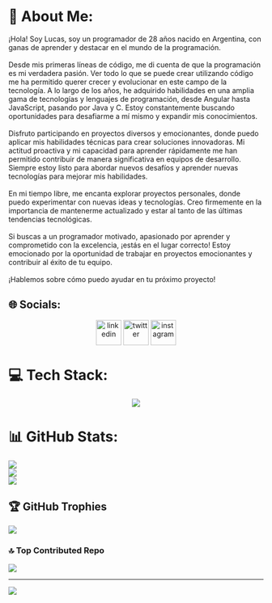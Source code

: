 # 💫 About Me:
¡Hola! Soy Lucas, soy un programador de 28 años nacido en Argentina, con ganas de aprender y destacar en el mundo de la programación.<br><br>Desde mis primeras líneas de código, me di cuenta de que la programación es mi verdadera pasión. Ver todo lo que se puede crear utilizando código me ha permitido querer crecer y evolucionar en este campo de la tecnología. A lo largo de los años, he adquirido habilidades en una amplia gama de tecnologías y lenguajes de programación, desde Angular hasta JavaScript, pasando por Java y C. Estoy constantemente buscando oportunidades para desafiarme a mí mismo y expandir mis conocimientos.<br><br>Disfruto participando en proyectos diversos y emocionantes, donde puedo aplicar mis habilidades técnicas para crear soluciones innovadoras. Mi actitud proactiva y mi capacidad para aprender rápidamente me han permitido contribuir de manera significativa en equipos de desarrollo. Siempre estoy listo para abordar nuevos desafíos y aprender nuevas tecnologías para mejorar mis habilidades.<br><br>En mi tiempo libre, me encanta explorar proyectos personales, donde puedo experimentar con nuevas ideas y tecnologías. Creo firmemente en la importancia de mantenerme actualizado y estar al tanto de las últimas tendencias tecnológicas.<br><br>Si buscas a un programador motivado, apasionado por aprender y comprometido con la excelencia, ¡estás en el lugar correcto! Estoy emocionado por la oportunidad de trabajar en proyectos emocionantes y contribuir al éxito de tu equipo.<br><br>¡Hablemos sobre cómo puedo ayudar en tu próximo proyecto!


## 🌐 Socials:
<!--icons and links-->
<p align="center">
<a href="https://linkedin.com/in/lucasgrodriguez" target="blank"><img align="center" src="https://user-images.githubusercontent.com/88904952/234979284-68c11d7f-1acc-4f0c-ac78-044e1037d7b0.png" alt="linkedin" height="50" width="50" /></a>
<a href="https://twitter.com/lucas29951" target="blank"><img align="center" src="https://user-images.githubusercontent.com/88904952/234980676-61bfb021-ecc8-48f7-88e6-34c1b06c4a58.png" alt="twitter" height="50" width="50" /></a> 
<a href="https://instagram.com/lucas29951" target="blank"><img align="center" src="https://user-images.githubusercontent.com/88904952/234981169-2dd1e58f-4b7e-468c-8213-034ba62156c3.png" alt="instagram" height="50" width="50" /></a>
</p>

# 💻 Tech Stack:
<!--tech stack icons-->
<p align="center">
  <a href="https://skillicons.dev">
    <img src="https://skillicons.dev/icons?i=git,bootstrap,c,css,discord,docker,express,firebase,github,html,java,js,mysql,nodejs,postman,ts,vscode,angular,heroku,php,spring&perline=14" />
  </a>
</p>

# 📊 GitHub Stats:
![](https://github-readme-stats.vercel.app/api?username=lucas29951&theme=dark&hide_border=false&include_all_commits=true&count_private=true)<br/>
![](https://github-readme-streak-stats.herokuapp.com/?user=lucas29951&theme=dark&hide_border=false)<br/>
![](https://github-readme-stats.vercel.app/api/top-langs/?username=lucas29951&theme=dark&hide_border=false&include_all_commits=true&count_private=true&layout=compact)

## 🏆 GitHub Trophies
![](https://github-profile-trophy.vercel.app/?username=lucas29951&theme=darkhub&no-frame=false&no-bg=false&margin-w=4)

### 🔝 Top Contributed Repo
![](https://github-contributor-stats.vercel.app/api?username=lucas29951&limit=5&theme=dark&combine_all_yearly_contributions=true)

---
[![](https://visitcount.itsvg.in/api?id=lucas29951&icon=5&color=9)](https://visitcount.itsvg.in)

<!-- Proudly created with GPRM ( https://gprm.itsvg.in ) -->
